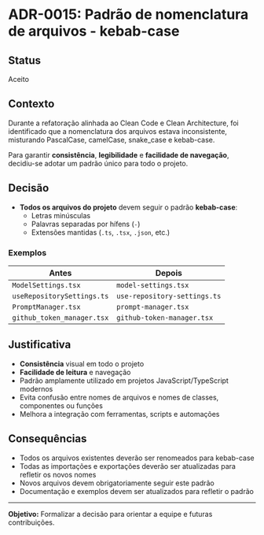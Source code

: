 # ADR-0015: Padrão de nomenclatura de arquivos - kebab-case

## Status

Aceito

## Contexto

Durante a refatoração alinhada ao Clean Code e Clean Architecture, foi identificado que a nomenclatura dos arquivos estava inconsistente, misturando PascalCase, camelCase, snake_case e kebab-case.

Para garantir **consistência**, **legibilidade** e **facilidade de navegação**, decidiu-se adotar um padrão único para todo o projeto.

## Decisão

- **Todos os arquivos do projeto** devem seguir o padrão **kebab-case**:
  - Letras minúsculas
  - Palavras separadas por hífens (`-`)
  - Extensões mantidas (`.ts`, `.tsx`, `.json`, etc.)

### Exemplos

| Antes                      | Depois                       |
|----------------------------|------------------------------|
| `ModelSettings.tsx`        | `model-settings.tsx`         |
| `useRepositorySettings.ts` | `use-repository-settings.ts` |
| `PromptManager.tsx`        | `prompt-manager.tsx`         |
| `github_token_manager.tsx` | `github-token-manager.tsx`   |

## Justificativa

- **Consistência** visual em todo o projeto
- **Facilidade de leitura** e navegação
- Padrão amplamente utilizado em projetos JavaScript/TypeScript modernos
- Evita confusão entre nomes de arquivos e nomes de classes, componentes ou funções
- Melhora a integração com ferramentas, scripts e automações

## Consequências

- Todos os arquivos existentes deverão ser renomeados para kebab-case
- Todas as importações e exportações deverão ser atualizadas para refletir os novos nomes
- Novos arquivos devem obrigatoriamente seguir este padrão
- Documentação e exemplos devem ser atualizados para refletir o padrão

---
**Objetivo:** Formalizar a decisão para orientar a equipe e futuras contribuições.